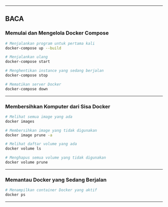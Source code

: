 
---

## **BACA**

### **Memulai dan Mengelola Docker Compose**

```bash
# Menjalankan program untuk pertama kali
docker-compose up --build 

# Menjalankan ulang
docker-compose start

# Menghentikan instance yang sedang berjalan
docker-compose stop

# Mematikan server Docker
docker-compose down
```

---

### **Membersihkan Komputer dari Sisa Docker**

```bash
# Melihat semua image yang ada
docker images

# Membersihkan image yang tidak digunakan
docker image prune -a

# Melihat daftar volume yang ada
docker volume ls

# Menghapus semua volume yang tidak digunakan
docker volume prune
```

---

### **Memantau Docker yang Sedang Berjalan**

```bash
# Menampilkan container Docker yang aktif
docker ps
```

--- 

